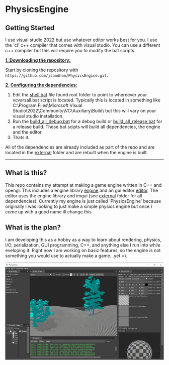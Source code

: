 # PhysicsEngine 

## Getting Started
I use visual studio 2022 but use whatever editor works best for you. I use the 'cl' c++ compiler that comes with visual studio. You can use a different c++ compiler but this will require you to modify the bat scripts.

<ins>**1. Downloading the repository:**</ins>

Start by cloning the repository with `https://github.com/jsandham/PhysicsEngine.git`.

<ins>**2. Configuring the dependencies:**</ins>

1. Edit the [shell.bat](https://github.com/jsandham/PhysicsEngine/blob/master/shell.bat) file found root folder to point to whereever your vcvarsall.bat script is located. Typically this is located in something like C:\Program Files\Microsoft Visual Studio\2022\Community\VC\Auxiliary\Build\ but this will vary on your visual studio installation.
2. Run the [build_all_debug.bat](https://github.com/jsandham/PhysicsEngine/blob/master/build_all_debug.bat) for a debug build or [build_all_release.bat](https://github.com/jsandham/PhysicsEngine/blob/master/build_all_release.bat) for a release build. These bat scipts will build all dependencies, the engine and the editor.
3. Thats it. 

All of the dependencies are already included as part of the repo and are located in the [external](https://github.com/jsandham/PhysicsEngine/tree/master/external) folder and are rebuilt when the engine is built. 

***

## What is this?
This repo contains my attempt at making a game engine written in C++ and opengl. This includes a engine library [engine](https://github.com/jsandham/PhysicsEngine/tree/master/engine) and an gui editor [editor](https://github.com/jsandham/PhysicsEngine/tree/master/editor). The editor uses the engine library and imgui (see [external](https://github.com/jsandham/PhysicsEngine/tree/master/engine) folder for all dependencies). Currently my engine is just called 'PhysicsEngine' because originally I was looking to just make a simple physics engine but once I come up with a good name ill change this. 

## What is the plan?
I am developing this as a hobby as a way to learn about rendering, physics, I/O, serialization, GUI programming, C++, and anything else I run into while eveloping it. Right now I am working on basic features, so the engine is not something you would use to actually make a game...yet =).

![PhysicsEngine](/resources/snapshots/editor_snapshot.PNG?raw=true "PhysicsEngine") 
